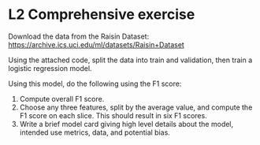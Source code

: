 # L2 Comprehensive exercise

Download the data from the Raisin Dataset: https://archive.ics.uci.edu/ml/datasets/Raisin+Dataset

Using the attached code, split the data into train and validation, then train a logistic regression model.

Using this model, do the following using the F1 score:
1) Compute overall F1 score.
2) Choose any three features, split by the average value, and compute the F1 score on each slice. This should result in six F1 scores.
3) Write a brief model card giving high level details about the model, intended use metrics, data, and potential bias.

